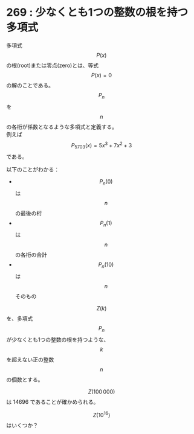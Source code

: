 # 269 : 少なくとも1つの整数の根を持つ多項式

多項式$$P(x)$$の根\(root\)または零点\(zero\)とは、等式$$P(x)=0$$の解のことである。  
$$P_n$$を$$n$$の各桁が係数となるような多項式と定義する。  
例えば$$P_{5703}(x)=5x^3 + 7x^2 + 3$$である。

以下のことがわかる：

* $$P_n(0)$$は$$n$$の最後の桁
* $$P_n(1)$$は$$n$$の各桁の合計
* $$P_n(10)$$は$$n$$そのもの

$$Z(k)$$を、多項式$$P_n$$が少なくとも1つの整数の根を持つような、$$k$$を超えない正の整数$$n$$の個数とする。

$$Z(100\, 000)$$は 14696 であることが確かめられる。

$$Z(10^{16})$$はいくつか？

